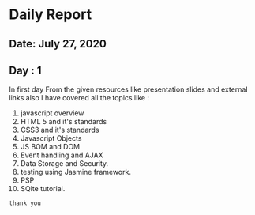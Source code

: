 # Daily Report

## Date: July 27, 2020

## Day : 1

In first day From the given resources like presentation slides and external links also I have covered all the topics like :

1. javascript overview
2. HTML 5 and it's standards
3. CSS3 and it's standards
4. Javascript Objects
5. JS BOM and DOM
6. Event handling and AJAX
7. Data Storage and Security.
8. testing using Jasmine framework.
9. PSP
10. SQite tutorial.

```
thank you
```
